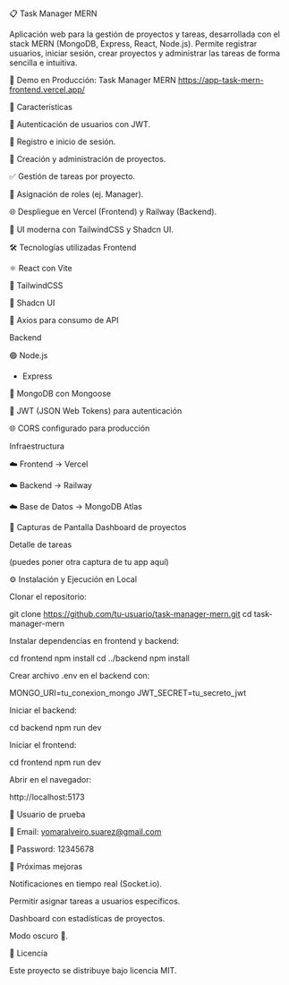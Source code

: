 📋 Task Manager MERN

Aplicación web para la gestión de proyectos y tareas, desarrollada con el stack MERN (MongoDB, Express, React, Node.js).
Permite registrar usuarios, iniciar sesión, crear proyectos y administrar las tareas de forma sencilla e intuitiva.

🔗 Demo en Producción: Task Manager MERN
https://app-task-mern-frontend.vercel.app/

🚀 Características

🔑 Autenticación de usuarios con JWT.

👤 Registro e inicio de sesión.

📂 Creación y administración de proyectos.

✅ Gestión de tareas por proyecto.

👥 Asignación de roles (ej. Manager).

🌐 Despliegue en Vercel (Frontend) y Railway (Backend).

🎨 UI moderna con TailwindCSS y Shadcn UI.

🛠️ Tecnologías utilizadas
Frontend

⚛️ React
 con Vite

🎨 TailwindCSS

🧩 Shadcn UI

🔄 Axios para consumo de API

Backend

🟢 Node.js
 + Express

🍃 MongoDB
 con Mongoose

🔐 JWT (JSON Web Tokens) para autenticación

🌐 CORS configurado para producción

Infraestructura

☁️ Frontend → Vercel

☁️ Backend → Railway

☁️ Base de Datos → MongoDB Atlas

📸 Capturas de Pantalla
Dashboard de proyectos

Detalle de tareas

(puedes poner otra captura de tu app aquí)

⚙️ Instalación y Ejecución en Local

Clonar el repositorio:

git clone https://github.com/tu-usuario/task-manager-mern.git
cd task-manager-mern


Instalar dependencias en frontend y backend:

cd frontend
npm install
cd ../backend
npm install


Crear archivo .env en el backend con:

MONGO_URI=tu_conexion_mongo
JWT_SECRET=tu_secreto_jwt


Iniciar el backend:

cd backend
npm run dev


Iniciar el frontend:

cd frontend
npm run dev


Abrir en el navegador:

http://localhost:5173

👤 Usuario de prueba

📧 Email: yomaralveiro.suarez@gmail.com

🔑 Password: 12345678

📌 Próximas mejoras

 Notificaciones en tiempo real (Socket.io).

 Permitir asignar tareas a usuarios específicos.

 Dashboard con estadísticas de proyectos.

 Modo oscuro 🌙.

📄 Licencia

Este proyecto se distribuye bajo licencia MIT.
